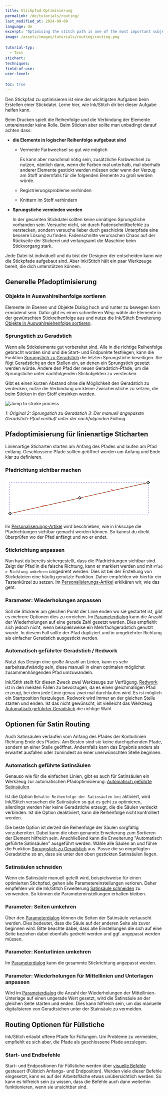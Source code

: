 ```yaml
---
title: Stichpfad-Optimisierung
permalink: /de/tutorials/routing/
last_modified_at: 2024-09-09
language: de
excerpt: "Optimising the stitch path is one of the most important subjects in embroidery. Learn how Ink/Stitch can assist you with the task."
image: /assets/images/tutorials/routing/routing.png

tutorial-typ:
  - Text
stichart:
techniques:
field-of-use:
user-level: 

toc: true
---
```

Den Stickpfad zu optimisieren ist eine der wichtigsten Aufgaben beim Erstellen einer Stickdatei. Lerne hier, wie Ink/Stitch dir bei dieser Aufgabe helfen kann.

Beim Drucken spielt die Reihenfolge und die Verbindung der Elemente untereinander keine Rolle. Beim Sticken aber sollte man unbedingt darauf achten dass:

* **die Elemente in logischer Reihenfolge aufgebaut sind**

  * Vermeide Farbwechsel so gut wie möglich

    Es kann aber manchmal nötig sein, zusätzliche Farbwechsel zu nutzen, nämlich dann, wenn die Farben mal unterhalb, mal oberhalb anderer Elemente gestickt werden müssen oder
    wenn der Verzug am Stoff andernfalls für die folgenden Elemente zu groß werden würde.
  * Registrierungsprobleme verhinden
  * Knittern im Stoff verhindern

* **Sprungstiche vermieden werden**

  In der gesamten Stickdatei sollten keine unnätigen Sprungstiche vorhanden sein. Versuche nicht, sie durch Fadenschnittbefehle zu verstecken,
  sondern versuche lieber duch geschickte Unterpfade eine bessere Lösung zu finden. Fadenschnitte verursachen Chaos auf der Rückseite der Stickerei und
  verlangsamt die Maschine beim Stickvorgang stark.

Jede Datei ist individuell und du bist der Designer der entscheiden kann wie die Stickpfade aufgebaut sind. Aber Ink/Stitch hält ein paar Werkzeuge bereit, die dich unterstützen können.

## Generelle Pfadoptimisierung

### Objekte in Auswahlreihenfolge sortieren

Elemente im Ebenen und Objekte Dialog hoch und runter zu bewegen kann ermüdend sein. Dafür gibt es einen schnelleren Weg: wähle die Elemente in der gewünschten Stickreihenfolge aus und nutze die Ink/Stitch Erweiterung [Objekte in Auswahlreiehenfolge sortieren](/de/docs/edit/#objekte-in-auswahlreihenfolge-sortieren).

### Sprungstich zu Geradstich

Wenn alle Stickelemente gut vorbereitet sind. Alle in die richtige Reihenfolge gebracht worden sind und die Start- und Endpunkte festliegen, kann die Funktion [Sprungstich zu Geradstich](/de/docs/stroke-tools/#sprungstich-zu-geradstich) die letzten Sprungstiche beseitigen. Sie fügt Geradstiche an den Stellen ein, an denen ein Sprungstich gesetzt werden würde. Ändere den Pfad der neuen Geradstich-Pfade, um die Sprungstiche unter nachfolgenden Stickobjekten zu verstecken.

Gibt es einen kurzen Abstand ohne die Möglichkeit den Geradstich zu verdecken, nutze die Verbindung um kleine Zwischenstiche zu setzen, die beim Sticken in den Stoff einsinken werden.

![Jump to stroke process](/assets/images/docs/jump_to_stroke.png)

*1: Original 2: Sprungstich zu Geradstich 3: Der manuell angepasste Geradstich-Pfad verläuft unter der nachfolgenden Füllung*

## Pfadoptimisierung für linienartige Sticharten

Linienartige Sticharten starten am Anfang des Pfades und laufen am Pfad entlang. 
Geschlossene Pfade sollten geöffnet werden um Anfang und Ende klar zu definieren.

### Pfadrichtung sichtbar machen

![Stroke with visible path direction](/assets/images/tutorials/routing/path_direction.png)

Im [Personaliserungs-Artikel](/de/docs/customize/#pfadkonturen--pfadrichtungen) wird beschrieben, wie in Inkscape die Pfadrichtungen sichtbar gemacht werden können. So kannst du direkt überprüfen wo der Pfad anfängt und wo er endet.

### Stickrichtung anpassen

Nun hast du bereits sichergestellt, dass die Pfadrichtungen sichtbar sind. Zeigt der Pfad in die falsche Richtung, kann er markiert werden und mit `Pfad > Richtung umkehren` umgedreht werden. Dies ist bei der Erstellung von Stickdateien eine häufig genutzte Funktion. Daher empfehlen wir hierfür ein Tastenkürzel zu setzen. Im [Personalisierungs-Artikel](/de/docs/customize/#tastenkürzel) erklkären wir, wie das geht.

### Parameter: Wiederholungen anpassen

Soll die Stickerei am gleichen Punkt der Linie enden wo sie gestartet ist, gibt es mehrere Optionen dies zu erreichen. Im [Parameterdialog](/de/docs/params/) kann die Anzahl der Wiederholungen auf eine gerade Zahl gesetzt werden. Dies empfiehlt sich jedoch nicht, wenn beispielsweise ein Mehrfachgeradstich genutzt wurde. In diesem Fall sollte der Pfad dupliziert und in umgekehrter Richtung als einfacher Geradstich ausgestickt werden.

### Automatisch geführter Geradstich / Redwork

Nutzt das Design eine große Anzahl an Linien, kann es sehr aarbeitsaufwändig sein, diese manuell in einen optimalen möglichst zusammenhängenden Pfad umzuwandeln.

Ink/Stith stellt für diesen Zweck zwei Werkzeuge zur Verfügung. [Redwork](/de/docs/stroke-tools/#redwork) ist in den meisten Fällen zu bevorzugen, da es einen gleichmäßigen Pfad erzeugt, bei dem jede Linie genau zwei mal durchlaufen wird. Es ist möglich ein Startposition festzulegen. Redwork wird immer an der gleichen Stelle starten und enden. Ist das nicht gewünscht, ist vielleicht das Werkzeug [Automatisch geführter Geradstich](/de/docs/stroke-tools/#automatisch-geführter-geradstich) die richtige Wahl.

## Optionen für Satin Routing

Auch Satinsäulen verlaufen vom Anfang des Pfades der Konturlinien Richtung Ende des Pfades. Am Besten sind sie keine durchgehenden Pfade, sondern an einer Stelle geöffnet. Andernfalls kann das Ergebnis anders als erwartet ausfallen oder zumindest an einer unerwünschten Stelle beginnen.

### Automatisch geführte Satinsäulen

Genauso wie für die einfachen Linien, gibt es auch für Satinsäulen ein Werkzeug zur automatischen Pfadoptimisierung: [Automatisch geführte Satinsäulen](/de/docs/satin-tools/#automatisch-geführte-satinsäulen).

Ist die Option `Behalte Reihenfolge der Satinsäulen bei` aktiviert, wird Ink/Stitch versuchen die Satinsäulen so gut es geht zu optimieren, allerdings werden hier keine Geradstiche erzeugt, die die Säulen verdeckt verbinden. Ist die Option deaktiviert, kann die Reihenfolge nicht kontrolliert werden.

Die beste Option ist derzeit die Reihenfolge der Säulen sorgfältig vorzubereiten. Dabei kann die oben genannte Erweiterung zum Sortieren der Element hilfreich sein. Anschließend kann die Erweiterung "Automatisch geführte Satinsäulen" ausgeführt werden. Wähle alle Säulen an und führe die Funktion [Sprungstich zu Geradstich](/de/docs/stroke-tools/#sprungstich-zu-geradstich) aus. Passe die so eingefügten Geradstiche so an, dass sie unter den oben gestickten Satinsäulen liegen.

### Satinsäulen schneiden

Wenn ein Satinsäule manuell geteilt wird, beispielsweise für einen optimierten Stichpfad, gehen alle Parametereinstellungen verloren. Daher empfehlen wir die Ink/Stitch Erweiterung [Satinsäule schneiden](/de/docs/satin-tools/#satinsäule-schneiden) zu verwenden. So können die Parametereinstellungen erhalten bleiben.

### Parameter: Seiten umkehren

Über den [Parameterdialog](/de/docs/params/) können die Seiten der Satinsäule vertauscht werden. Dies bedeutet, dass die Säule auf der anderen Seite als zuvor beginnen wird. Bitte beachte dabei, dass alle Einstellungen die sich auf eine Seite beziehen dabei ebenfalls gedreht werden und ggf. angepasst werden müssen.

### Parameter: Konturlinien umkehren

Im [Parameterdialog](/de/docs/params/) kann die gesammte Stickrichtung angepasst werden.

### Parameter: Wiederholungen für Mittellinien und Unterlagen anpassen

Wird im [Parameterdialog](/de/docs/params/) die Anzahl der Wiederholungen der Mittellinien-Unterlage auf einen ungerade Wert gesetzt, wird die Satinsäule an der gleichen Seite starten und enden. Dies kann hilfreich sein, um das manuelle digitalisieren von Geradtsichen unter der Stainsäule zu vermeiden.

## Routing Optionen für Füllstiche

Ink/Stitch erlaubt offene Pfade für Füllungen. Um Probleme zu vermeiden, empfiehlt es sich aber, die Pfade als geschlossene Pfade anzulegen.

### Start- und Endbefehle

Start- und Endpositionen für Füllstiche werden über [visuelle Befehle](/de/docs/commands/) gesteuert (Füllstich Anfangs- und Endposition). Werden viele dieser Befehle eingesetzt, kann es auf der Arbeitsfläche etwas unübersichtlich werden. So kann es hilfreich sein zu wissen, dass die Befehle auch dann weiterhin funktionieren, wenn sie unsichtbar sind.
